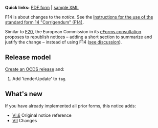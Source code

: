 **Quick links:** [PDF form](https://ted.europa.eu/documents/d/ted/en_f14) | [sample XML](https://github.com/open-contracting/european-union-support/blob/main/output/samples/F14_2014.xml)

F14 is about changes to the *notice*. See the [Instructions for the use of the standard form 14 "Corrigendum" (F14)](https://simap.ted.europa.eu/documents/10184/166101/Instructions+for+the+use+of+F14_EN.pdf/909e4b38-1871-49a1-a206-7a5976a2d262).

Similar to [F20](F20), the European Commission in its [eForms consultation](https://github.com/eForms/eForms) proposes to republish notices – adding a short section to summarize and justify the change – instead of using F14 ([see discussion](https://github.com/eForms/eForms/issues/72)).

## Release model

[Create an OCDS release](../operations.md#create-a-release) and:

1. Add 'tenderUpdate' to `tag`.

## What's new

If you have already implemented all prior forms, this notice adds:

* <a href="#VI.6">VI.6</a> Original notice reference
* <a href="#VII">VII</a> Changes
